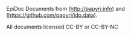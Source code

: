 EpiDoc Documents from (http://papyri.info) and (https://github.com/papyri/idp.data).

All documents licensed CC-BY or CC-BY-NC